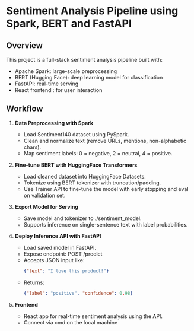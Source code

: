 # Sentiment Analysis Pipeline using Spark, BERT and FastAPI

## Overview
This project is a full-stack sentiment analysis pipeline built with:
- Apache Spark: large-scale preprocessing
- BERT (Hugging Face): deep learning model for classification
- FastAPI: real-time serving
- React frontend : for user interaction

## Workflow

1. **Data Preprocessing with Spark**  
   - Load Sentiment140 dataset using PySpark.
   - Clean and normalize text (remove URLs, mentions, non-alphabetic chars).
   - Map sentiment labels: 0 = negative, 2 = neutral, 4 = positive.

2. **Fine-tune BERT with HuggingFace Transformers**  
   - Load cleaned dataset into HuggingFace Datasets.
   - Tokenize using BERT tokenizer with truncation/padding.
   - Use Trainer API to fine-tune the model with early stopping and eval on validation set.

3. **Export Model for Serving**  
   - Save model and tokenizer to ./sentiment_model.
   - Supports inference on single-sentence text with label probabilities.

4. **Deploy Inference API with FastAPI**  
   - Load saved model in FastAPI.
   - Expose endpoint: POST /predict
   - Accepts JSON input like:
     ```json
     {"text": "I love this product!"}
     ```
   - Returns:
     ```json
     {"label": "positive", "confidence": 0.98}
     ```

5. **Frontend**  
   - React app for real-time sentiment analysis using the API.
   - Connect via cmd on the local machine